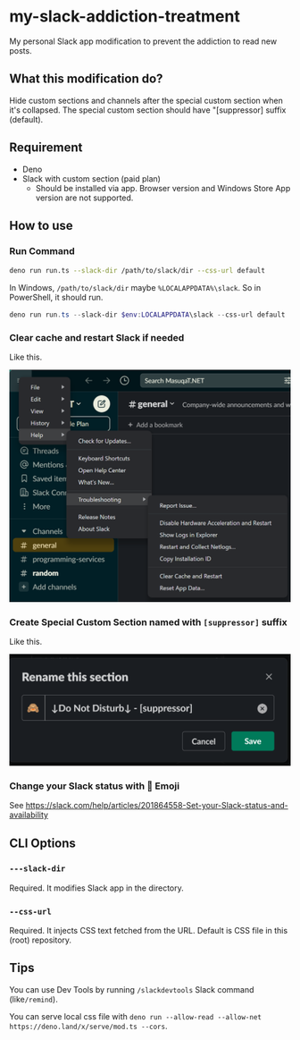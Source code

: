 # my-slack-addiction-treatment

My personal Slack app modification to prevent the addiction to read new posts.

## What this modification do?

Hide custom sections and channels after the special custom section when it's collapsed. The special custom section should have "[suppressor] suffix (default).

## Requirement

* Deno
* Slack with custom section (paid plan)
    * Should be installed via app. Browser version and Windows Store App version are not supported.

## How to use

### Run Command

```sh
deno run run.ts --slack-dir /path/to/slack/dir --css-url default
```

In Windows, `/path/to/slack/dir` maybe `%LOCALAPPDATA%\slack`. So in PowerShell, it should run.

```powershell
deno run run.ts --slack-dir $env:LOCALAPPDATA\slack --css-url default
```

### Clear cache and restart Slack if needed

Like this.

![Show how to restart Slack](https://raw.githubusercontent.com/occar421/my-slack-addiction-treatment/main/restart.png)

### Create Special Custom Section named with `[suppressor]` suffix

Like this.

![Show how to change section name in Slack](https://raw.githubusercontent.com/occar421/my-slack-addiction-treatment/main/section-name.png)

### Change your Slack status with 📴 Emoji

See https://slack.com/help/articles/201864558-Set-your-Slack-status-and-availability

## CLI Options

### `---slack-dir`

Required. It modifies Slack app in the directory.

### `--css-url`

Required. It injects CSS text fetched from the URL. Default is CSS file in this (root) repository.

## Tips

You can use Dev Tools by running `/slackdevtools` Slack command (like`/remind`).

You can serve local css file with `deno run --allow-read --allow-net https://deno.land/x/serve/mod.ts --cors`.
